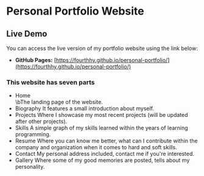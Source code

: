 # Personal Portfolio Website

## Live Demo

You can access the live version of my portfolio website using the link below:

- **GitHub Pages:** [https://fourthhy.github.io/personal-portfolio/](https://fourthhy.github.io/personal-portfolio/)

### This website has seven parts
- Home <br>
\bThe landing page of the website.
- Biography
It features a small introduction about myself.
- Projects
Where I showcase my most recent projects (will be updated after other projects).
- Skills
A simple graph of my skills learned within the years of learning programming.
- Resume
Where you can know me better, what can I contribute within the company and organization when it comes to hard and soft skills.
- Contact
My personal address included, contact me if you're interested.
- Gallery
Where some of my good memories are posted, tells about my personality.
